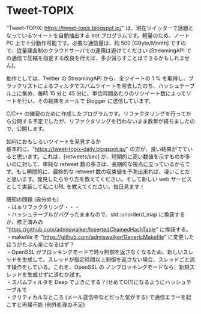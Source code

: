 # Tweet-TOPIX

"Tweet-TOPIX: https://tweet-topix.blogspot.jp/" は、現在ツイッターで話題となっているツイートを自動抽出する bot プログラムです。軽量のため、ノート PC 上で十分動作可能です。必要な通信量は、約 500 [GByte/Month] ですので、従量課金制のクラウドサーバでの運用は避けてください (StreamingAPI での通信で圧縮を指定する改良を行えば、多少減らすことはできるかもしれません)。

動作としては、Twitter の StreamingAPI から、全ツイートの 1 % を取得し、ブラックリストによるフィルタでスパムツイートを除去したのち、ハッシュテーブル上に集め、毎時 15 分と 45 分に、単位時間あたりのリツイート数によってソートを行い、その結果をメールで Blogger に送信しています。

C/C++ の練習のために作成したプログラムです。リファクタリングを行ってから公開する予定でしたが、リファクタリングを行わないまま数年が経ちましたので、公開します。  

如何におもしろいツイートを発見するか  
基本的に、"https://tweet-topix-daily.blogspot.jp/" の方が、良い結果がでていると思います。これは、[retweets/sec] が、短期的に高い数値を示すものが多いのに対して、単純な retweet 数の多さは、長期的な視点に立っているからです。もし瞬間的に、最終的な retweet 数の収束値を予測出来れば、凄いことだと思います。発見したらやり方を教えてください。そして新しい web サービスとして実装して私に URL を教えてください。毎日見ます！

既知の問題 (自分めも)  
・はぁリファクタリング・・・  
・ハッシュテーブルがバグったままなので、std::unorderd_map に換装するか、修正済みの "https://github.com/admiswalker/InsertedChainedHashTable" に換装する。  
・makefile を "https://github.com/admiswalker/GenericMakefile" に変更したほうがたぶん楽になるはず？  
・OpenSSL がブロッキングモードで時々制御を返さなくなるため、新しいスレッドを生成して、スレッドが指定時間以上制御を返さない場合、スレッドごと消す操作をしている。これを、OpenSSL の ノンブロッキングモードなら、新規スレッドを生成せずに済むか試す。  
・スパムフィルタを Deep でよきにする？(せめてO(1)になるようにハッシュテーブルで  
・クリティカルなところ (メール送信中などだった気がする) で通信エラーを起こすと再帰不能 (例外処理の不足)  
